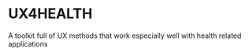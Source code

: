 # UX4HEALTH
A toolkit full of UX methods that work especially well with health related applications
